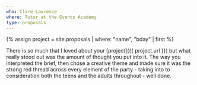 ```yaml
---
who: Clare Lawrence
where: Tutor at the Events Academy
type: proposals
---
```


{% assign project = site.proposals | where: "name", "bday" | first %}

There is so much that I loved about your [project]({{ project.url }}) but what really stood out was the amount of thought you put into it.
The way you interpreted the brief, then chose a creative theme and made sure it was the strong red thread across every element of the party -
taking into to consideration both the teens and the adults throughout - well done.
